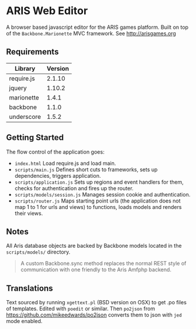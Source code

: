ARIS Web Editor
===============

A browser based javascript editor for the ARIS games platform. Built on top of the `Backbone.Marionette` MVC framework.
See http://arisgames.org

Requirements
------------

| Library    | Version |
|------------|---------|
| require.js | 2.1.10  |
| jquery     | 1.10.2  |
| marionette | 1.4.1   |
| backbone   | 1.1.0   |
| underscore | 1.5.2   |

Getting Started
---------------

The flow control of the application goes:

* `index.html` Load require.js and load main.
* `scripts/main.js` Defines short cuts to frameworks, sets up dependencies, triggers application.
* `scripts/application.js` Sets up regions and event handlers for them, checks for authentication and fires up the router.
* `scripts/models/session.js` Manages session cookie and authentication.
* `scripts/router.js` Maps starting point urls (the application does not map 1 to 1 for urls and views) to functions, loads models and renders their views.


Notes
-----

All Aris database objects are backed by Backbone models located in the `scripts/models/` directory.

> A custom Backbone.sync method replaces the normal REST style of communication with one friendly to the Aris Amfphp backend.

Translations
------------

Text sourced by running `xgettext.pl` (BSD version on OSX) to get .po files of templates. Edited with `poedit` or similar. Then `po2json` from https://github.com/mikeedwards/po2json converts them to json with `jed` mode enabled.
